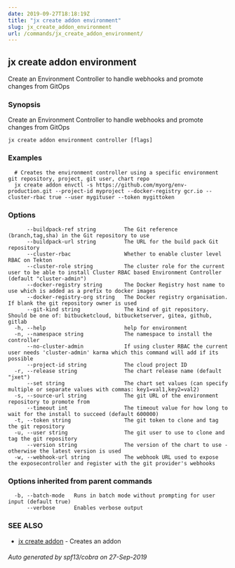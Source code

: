 ```yaml
---
date: 2019-09-27T18:18:19Z
title: "jx create addon environment"
slug: jx_create_addon_environment
url: /commands/jx_create_addon_environment/
---
```

## jx create addon environment

Create an Environment Controller to handle webhooks and promote changes from GitOps

### Synopsis

Create an Environment Controller to handle webhooks and promote changes from GitOps

```
jx create addon environment controller [flags]
```

### Examples

```
  # Creates the environment controller using a specific environment git repository, project, git user, chart repo
  jx create addon envctl -s https://github.com/myorg/env-production.git --project-id myproject --docker-registry gcr.io --cluster-rbac true --user mygituser --token mygittoken
```

### Options

```
      --buildpack-ref string         The Git reference (branch,tag,sha) in the Git repository to use
      --buildpack-url string         The URL for the build pack Git repository
      --cluster-rbac                 Whether to enable cluster level RBAC on Tekton
      --cluster-role string          The cluster role for the current user to be able to install Cluster RBAC based Environment Controller (default "cluster-admin")
      --docker-registry string       The Docker Registry host name to use which is added as a prefix to docker images
      --docker-registry-org string   The Docker registry organisation. If blank the git repository owner is used
      --git-kind string              The kind of git repository. Should be one of: bitbucketcloud, bitbucketserver, gitea, github, gitlab
  -h, --help                         help for environment
  -n, --namespace string             The namespace to install the controller
      --no-cluster-admin             If using cluster RBAC the current user needs 'cluster-admin' karma which this command will add if its possible
      --project-id string            The cloud project ID
  -r, --release string               The chart release name (default "jxet")
      --set string                   The chart set values (can specify multiple or separate values with commas: key1=val1,key2=val2)
  -s, --source-url string            The git URL of the environment repository to promote from
      --timeout int                  The timeout value for how long to wait for the install to succeed (default 600000)
  -t, --token string                 The git token to clone and tag the git repository
  -u, --user string                  The git user to use to clone and tag the git repository
      --version string               The version of the chart to use - otherwise the latest version is used
  -w, --webhook-url string           The webhook URL used to expose the exposecontroller and register with the git provider's webhooks
```

### Options inherited from parent commands

```
  -b, --batch-mode   Runs in batch mode without prompting for user input (default true)
      --verbose      Enables verbose output
```

### SEE ALSO

* [jx create addon](/commands/jx_create_addon/)	 - Creates an addon

###### Auto generated by spf13/cobra on 27-Sep-2019
